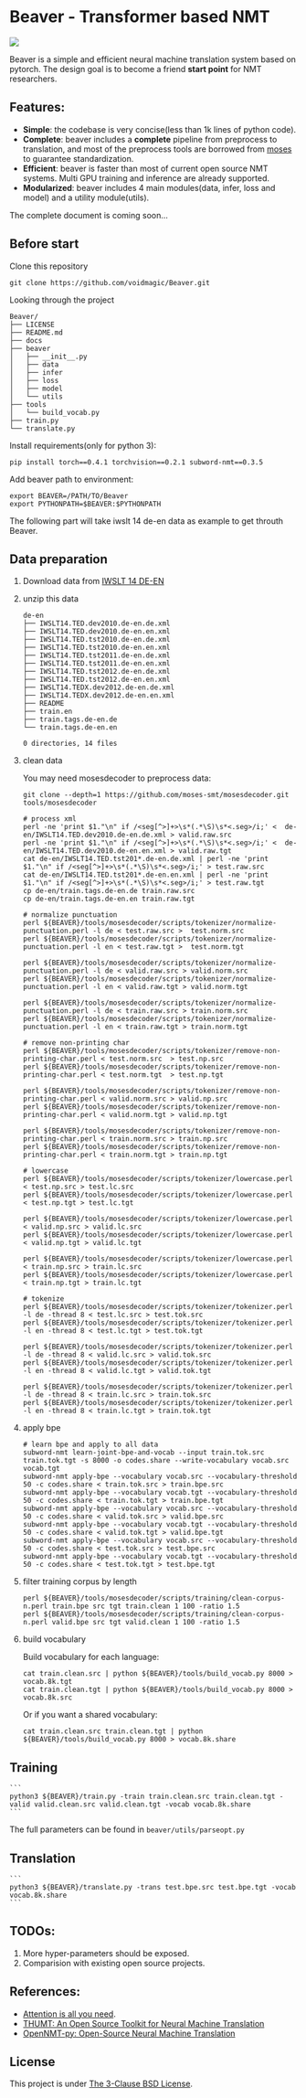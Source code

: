 
# Beaver - Transformer based NMT

![](https://github.com/voidmagic/Beaver/blob/master/docs/biubiubiu.png)


Beaver is a simple and efficient neural machine translation system based on pytorch.
The design goal is to become a friend **start point** for NMT researchers.

## Features:
* **Simple**: the codebase is very concise(less than 1k lines of python code).
* **Complete**: beaver includes a **complete** pipeline from preprocess to translation, and most of the preprocess tools are borrowed from [moses](https://github.com/moses-smt/mosesdecoder) to guarantee standardization.
* **Efficient**: beaver is faster than most of current open source NMT systems. Multi GPU training and inference are already supported.
* **Modularized**: beaver includes 4 main modules(data, infer, loss and model) and a utility module(utils).


The complete document is coming soon...

## Before start
Clone this repository
```
git clone https://github.com/voidmagic/Beaver.git
```
Looking through the project
```
Beaver/
├── LICENSE
├── README.md
├── docs
├── beaver
│   ├── __init__.py
│   ├── data
│   ├── infer
│   ├── loss
│   ├── model
│   └── utils
├── tools
│   └── build_vocab.py
├── train.py
└── translate.py
```

Install requirements(only for python 3):
```
pip install torch==0.4.1 torchvision==0.2.1 subword-nmt==0.3.5
```

Add beaver path to environment:
```
export BEAVER=/PATH/TO/Beaver
export PYTHONPATH=$BEAVER:$PYTHONPATH
```

The following part will take iwslt 14 de-en data as example to get throuth Beaver.

## Data preparation

1. Download data from [IWSLT 14 DE-EN](https://wit3.fbk.eu/archive/2014-01//texts/de/en/de-en.tgz)
2. unzip this data
    ```
    de-en
    ├── IWSLT14.TED.dev2010.de-en.de.xml
    ├── IWSLT14.TED.dev2010.de-en.en.xml
    ├── IWSLT14.TED.tst2010.de-en.de.xml
    ├── IWSLT14.TED.tst2010.de-en.en.xml
    ├── IWSLT14.TED.tst2011.de-en.de.xml
    ├── IWSLT14.TED.tst2011.de-en.en.xml
    ├── IWSLT14.TED.tst2012.de-en.de.xml
    ├── IWSLT14.TED.tst2012.de-en.en.xml
    ├── IWSLT14.TEDX.dev2012.de-en.de.xml
    ├── IWSLT14.TEDX.dev2012.de-en.en.xml
    ├── README
    ├── train.en
    ├── train.tags.de-en.de
    └── train.tags.de-en.en

    0 directories, 14 files
    ```
3. clean data

    You may need mosesdecoder to preprocess data:
    ```
    git clone --depth=1 https://github.com/moses-smt/mosesdecoder.git tools/mosesdecoder
    ```
    ```
    # process xml
    perl -ne 'print $1."\n" if /<seg[^>]+>\s*(.*\S)\s*<.seg>/i;' <  de-en/IWSLT14.TED.dev2010.de-en.de.xml > valid.raw.src
    perl -ne 'print $1."\n" if /<seg[^>]+>\s*(.*\S)\s*<.seg>/i;' <  de-en/IWSLT14.TED.dev2010.de-en.en.xml > valid.raw.tgt
    cat de-en/IWSLT14.TED.tst201*.de-en.de.xml | perl -ne 'print $1."\n" if /<seg[^>]+>\s*(.*\S)\s*<.seg>/i;' > test.raw.src
    cat de-en/IWSLT14.TED.tst201*.de-en.en.xml | perl -ne 'print $1."\n" if /<seg[^>]+>\s*(.*\S)\s*<.seg>/i;' > test.raw.tgt
    cp de-en/train.tags.de-en.de train.raw.src
    cp de-en/train.tags.de-en.en train.raw.tgt

    # normalize punctuation
    perl ${BEAVER}/tools/mosesdecoder/scripts/tokenizer/normalize-punctuation.perl -l de < test.raw.src >  test.norm.src
    perl ${BEAVER}/tools/mosesdecoder/scripts/tokenizer/normalize-punctuation.perl -l en < test.raw.tgt >  test.norm.tgt

    perl ${BEAVER}/tools/mosesdecoder/scripts/tokenizer/normalize-punctuation.perl -l de < valid.raw.src > valid.norm.src
    perl ${BEAVER}/tools/mosesdecoder/scripts/tokenizer/normalize-punctuation.perl -l en < valid.raw.tgt > valid.norm.tgt

    perl ${BEAVER}/tools/mosesdecoder/scripts/tokenizer/normalize-punctuation.perl -l de < train.raw.src > train.norm.src
    perl ${BEAVER}/tools/mosesdecoder/scripts/tokenizer/normalize-punctuation.perl -l en < train.raw.tgt > train.norm.tgt

    # remove non-printing char
    perl ${BEAVER}/tools/mosesdecoder/scripts/tokenizer/remove-non-printing-char.perl < test.norm.src  > test.np.src
    perl ${BEAVER}/tools/mosesdecoder/scripts/tokenizer/remove-non-printing-char.perl < test.norm.tgt  > test.np.tgt

    perl ${BEAVER}/tools/mosesdecoder/scripts/tokenizer/remove-non-printing-char.perl < valid.norm.src > valid.np.src
    perl ${BEAVER}/tools/mosesdecoder/scripts/tokenizer/remove-non-printing-char.perl < valid.norm.tgt > valid.np.tgt

    perl ${BEAVER}/tools/mosesdecoder/scripts/tokenizer/remove-non-printing-char.perl < train.norm.src > train.np.src
    perl ${BEAVER}/tools/mosesdecoder/scripts/tokenizer/remove-non-printing-char.perl < train.norm.tgt > train.np.tgt

    # lowercase
    perl ${BEAVER}/tools/mosesdecoder/scripts/tokenizer/lowercase.perl < test.np.src > test.lc.src
    perl ${BEAVER}/tools/mosesdecoder/scripts/tokenizer/lowercase.perl < test.np.tgt > test.lc.tgt

    perl ${BEAVER}/tools/mosesdecoder/scripts/tokenizer/lowercase.perl < valid.np.src > valid.lc.src
    perl ${BEAVER}/tools/mosesdecoder/scripts/tokenizer/lowercase.perl < valid.np.tgt > valid.lc.tgt

    perl ${BEAVER}/tools/mosesdecoder/scripts/tokenizer/lowercase.perl < train.np.src > train.lc.src
    perl ${BEAVER}/tools/mosesdecoder/scripts/tokenizer/lowercase.perl < train.np.tgt > train.lc.tgt

    # tokenize
    perl ${BEAVER}/tools/mosesdecoder/scripts/tokenizer/tokenizer.perl -l de -thread 8 < test.lc.src > test.tok.src
    perl ${BEAVER}/tools/mosesdecoder/scripts/tokenizer/tokenizer.perl -l en -thread 8 < test.lc.tgt > test.tok.tgt

    perl ${BEAVER}/tools/mosesdecoder/scripts/tokenizer/tokenizer.perl -l de -thread 8 < valid.lc.src > valid.tok.src
    perl ${BEAVER}/tools/mosesdecoder/scripts/tokenizer/tokenizer.perl -l en -thread 8 < valid.lc.tgt > valid.tok.tgt

    perl ${BEAVER}/tools/mosesdecoder/scripts/tokenizer/tokenizer.perl -l de -thread 8 < train.lc.src > train.tok.src
    perl ${BEAVER}/tools/mosesdecoder/scripts/tokenizer/tokenizer.perl -l en -thread 8 < train.lc.tgt > train.tok.tgt
    ```
4. apply bpe

    ```
    # learn bpe and apply to all data
    subword-nmt learn-joint-bpe-and-vocab --input train.tok.src train.tok.tgt -s 8000 -o codes.share --write-vocabulary vocab.src vocab.tgt
    subword-nmt apply-bpe --vocabulary vocab.src --vocabulary-threshold 50 -c codes.share < train.tok.src > train.bpe.src
    subword-nmt apply-bpe --vocabulary vocab.tgt --vocabulary-threshold 50 -c codes.share < train.tok.tgt > train.bpe.tgt
    subword-nmt apply-bpe --vocabulary vocab.src --vocabulary-threshold 50 -c codes.share < valid.tok.src > valid.bpe.src
    subword-nmt apply-bpe --vocabulary vocab.tgt --vocabulary-threshold 50 -c codes.share < valid.tok.tgt > valid.bpe.tgt
    subword-nmt apply-bpe --vocabulary vocab.src --vocabulary-threshold 50 -c codes.share < test.tok.src > test.bpe.src
    subword-nmt apply-bpe --vocabulary vocab.tgt --vocabulary-threshold 50 -c codes.share < test.tok.tgt > test.bpe.tgt
    ```

5. filter training corpus by length
    ```
    perl ${BEAVER}/tools/mosesdecoder/scripts/training/clean-corpus-n.perl train.bpe src tgt train.clean 1 100 -ratio 1.5
    perl ${BEAVER}/tools/mosesdecoder/scripts/training/clean-corpus-n.perl valid.bpe src tgt valid.clean 1 100 -ratio 1.5
    ```

6. build vocabulary

    Build vocabulary for each language:
    ```
    cat train.clean.src | python ${BEAVER}/tools/build_vocab.py 8000 > vocab.8k.tgt
    cat train.clean.tgt | python ${BEAVER}/tools/build_vocab.py 8000 > vocab.8k.src
    ```
    Or if you want a shared vocabulary:
    ```
    cat train.clean.src train.clean.tgt | python ${BEAVER}/tools/build_vocab.py 8000 > vocab.8k.share
    ```
## Training

    ```
    python3 ${BEAVER}/train.py -train train.clean.src train.clean.tgt -valid valid.clean.src valid.clean.tgt -vocab vocab.8k.share 
    ```

The full parameters can be found in `beaver/utils/parseopt.py`

## Translation
    ```
    python3 ${BEAVER}/translate.py -trans test.bpe.src test.bpe.tgt -vocab vocab.8k.share
    ```

## TODOs:

1. More hyper-parameters should be exposed.
2. Comparision with existing open source projects. 

## References:
* [Attention is all you need](http://papers.nips.cc/paper/7181-attention-is-all-you-need.pdf).
* [THUMT: An Open Source Toolkit for Neural Machine Translation](https://github.com/thumt/THUMT)
* [OpenNMT-py: Open-Source Neural Machine Translation](https://github.com/OpenNMT/OpenNMT-py)

## License
This project is under [The 3-Clause BSD License](https://opensource.org/licenses/BSD-3-Clause).

